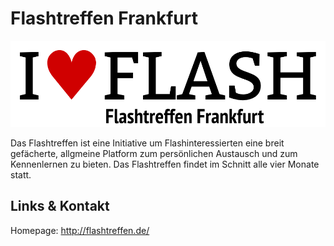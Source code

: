 # Flashtreffen Frankfurt
![Flashtreffen Frankfurt](./flashtreffen.logo.png)

Das Flashtreffen ist eine Initiative um Flashinteressierten eine breit gefächerte,
allgmeine Platform zum persönlichen Austausch und zum Kennenlernen zu bieten.
Das Flashtreffen findet im Schnitt alle vier Monate statt.


## Links &amp; Kontakt

Homepage: <http://flashtreffen.de/>










